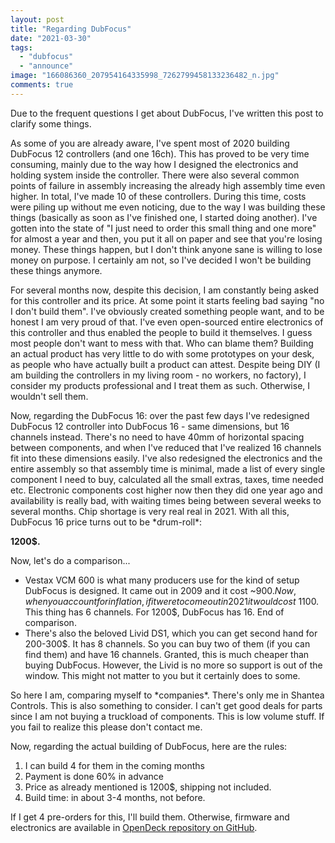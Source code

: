 ```yaml
---
layout: post
title: "Regarding DubFocus"
date: "2021-03-30"
tags: 
  - "dubfocus"
  - "announce"
image: "166086360_207954164335998_7262799458133236482_n.jpg"
comments: true
---
```


Due to the frequent questions I get about DubFocus, I've written this post to clarify some things.

As some of you are already aware, I've spent most of 2020 building DubFocus 12 controllers (and one 16ch). This has proved to be very time consuming, mainly due to the way how I designed the electronics and holding system inside the controller. There were also several common points of failure in assembly increasing the already high assembly time even higher. In total, I've made 10 of these controllers. During this time, costs were piling up without me even noticing, due to the way I was building these things (basically as soon as I've finished one, I started doing another). I've gotten into the state of "I just need to order this small thing and one more" for almost a year and then, you put it all on paper and see that you're losing money. These things happen, but I don't think anyone sane is willing to lose money on purpose. I certainly am not, so I've decided I won't be building these things anymore.

For several months now, despite this decision, I am constantly being asked for this controller and its price. At some point it starts feeling bad saying "no I don't build them". I've obviously created something people want, and to be honest I am very proud of that. I've even open-sourced entire electronics of this controller and thus enabled the people to build it themselves. I guess most people don't want to mess with that. Who can blame them? Building an actual product has very little to do with some prototypes on your desk, as people who have actually built a product can attest. Despite being DIY (I am building the controllers in my living room - no workers, no factory), I consider my products professional and I treat them as such. Otherwise, I wouldn't sell them.

Now, regarding the DubFocus 16: over the past few days I've redesigned DubFocus 12 controller into DubFocus 16 - same dimensions, but 16 channels instead. There's no need to have 40mm of horizontal spacing between components, and when I've reduced that I've realized 16 channels fit into these dimensions easily. I've also redesigned the electronics and the entire assembly so that assembly time is minimal, made a list of every single component I need to buy, calculated all the small extras, taxes, time needed etc. Electronic components cost higher now then they did one year ago and availability is really bad, with waiting times being between several weeks to several months. Chip shortage is very real real in 2021. With all this, DubFocus 16 price turns out to be \*drum-roll\*:

**1200$.**

Now, let's do a comparison...

- Vestax VCM 600 is what many producers use for the kind of setup DubFocus is designed. It came out in 2009 and it cost ~900$. Now, when you account for inflation, if it were to come out in 2021 it would cost ~1100$. This thing has 6 channels. For 1200$, DubFocus has 16. End of comparison.
- There's also the beloved Livid DS1, which you can get second hand for 200-300$. It has 8 channels. So you can buy two of them (if you can find them) and have 16 channels. Granted, this is much cheaper than buying DubFocus. However, the Livid is no more so support is out of the window. This might not matter to you but it certainly does to some.

So here I am, comparing myself to \*companies\*. There's only me in Shantea Controls. This is also something to consider. I can't get good deals for parts since I am not buying a truckload of components. This is low volume stuff. If you fail to realize this please don't contact me.

Now, regarding the actual building of DubFocus, here are the rules:

1. I can build 4 for them in the coming months
2. Payment is done 60% in advance
3. Price as already mentioned is 1200$, shipping not included.
4. Build time: in about 3-4 months, not before.

If I get 4 pre-orders for this, I'll build them. Otherwise, firmware and electronics are available in [OpenDeck repository on GitHub](https://github.com/shanteacontrols/OpenDeck).